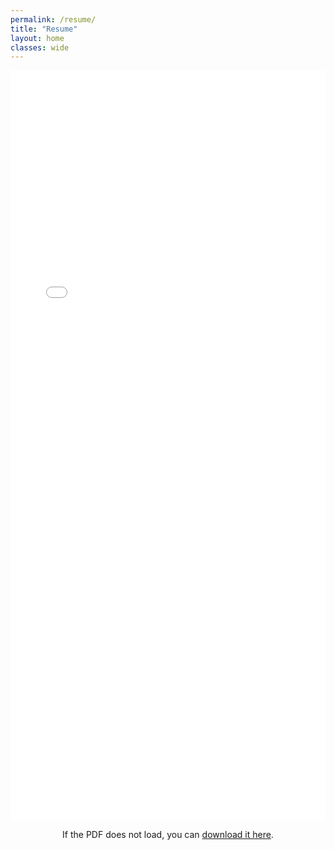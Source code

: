 ```yaml
---
permalink: /resume/
title: "Resume"
layout: home
classes: wide
---
```


<div style="text-align: center;">
  <iframe src="{{ site.baseurl }}/assets/resume.pdf" width="100%" height="1200px" style="border: none;"></iframe>
</div>

<p style="text-align: center;">
  If the PDF does not load, you can <a href="{{ site.baseurl }}/assets/resume.pdf" target="_blank">download it here</a>.
</p>
